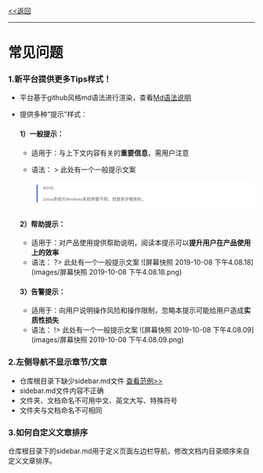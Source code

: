 [<<返回](https://leaishere.github.io/docs_new/)

------

# 常见问题

### 1.新平台提供更多Tips样式！

* 平台基于github风格md语法进行渲染，查看[Md语法说明](https://www.jianshu.com/p/40ba812dd973)  

* 提供多种“提示”样式：

  #### 1）一般提示：

  - 适用于：与上下文内容有关的**重要信息**，需用户注意

  - 语法： > 此处有一个一般提示文案 

    ![image-20191008161210931](images/image-20191008161210931.png)

  

  

  #### 2）帮助提示：

  - 适用于：对产品使用提供帮助说明，阅读本提示可以**提升用户在产品使用上的效率**
  - 语法： ?> 此处有一个一般提示文案 ![屏幕快照 2019-10-08 下午4.08.18](images/屏幕快照 2019-10-08 下午4.08.18.png)

  

  #### 3）告警提示：

  - 适用于：向用户说明操作风险和操作限制，忽略本提示可能给用户造成**实质性损失**
  - 语法： !> 此处有一个一般提示文案 ![屏幕快照 2019-10-08 下午4.08.09](images/屏幕快照 2019-10-08 下午4.08.09.png)



### 2.左侧导航不显示章节/文章

- 仓库根目录下缺少sidebar.md文件 [查看范例>>](sidebar范例)
- sidebar.md文件内容不正确
- 文件夹、文档命名不可用中文、英文大写、特殊符号
- 文件夹与文档命名不可相同

### 3.如何自定义文章排序

仓库根目录下的sidebar.md用于定义页面左边栏导航，修改文档内目录顺序来自定义文章排序。

